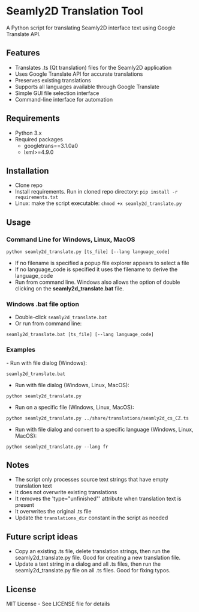 # Seamly2D Translation Tool

A Python script for translating Seamly2D interface text using Google Translate API.

## Features

- Translates .ts (Qt translation) files for the Seamly2D application
- Uses Google Translate API for accurate translations
- Preserves existing translations
- Supports all languages available through Google Translate
- Simple GUI file selection interface
- Command-line interface for automation

## Requirements

- Python 3.x
- Required packages 
  - googletrans==3.1.0a0
  - lxml>=4.9.0

## Installation

- Clone repo
- Install requirements. Run in cloned repo directory: `pip install -r requirements.txt`
- Linux: make the script executable: `chmod +x seamly2d_translate.py`


## Usage

### Command Line for Windows, Linux, MacOS
```
python seamly2d_translate.py [ts_file] [--lang language_code]
```

* If no filename is specified a popup file explorer appears to select a file
* If no language_code is specified it uses the filename to derive the language_code
* Run from command line. Windows also allows the option of double clicking on the **seamly2d_translate.bat** file. 


### Windows .bat file option
* Double-click `seamly2d_translate.bat`
* Or run from command line:  
```
seamly2d_translate.bat [ts_file] [--lang language_code]
```   

### Examples
*-* Run with file dialog (Windows):  
```
seamly2d_translate.bat
```
- Run with file dialog (Windows, Linux, MacOS):  
```
python seamly2d_translate.py
```
- Run on a specific file (Windows, Linux, MacOS):  
```
python seamly2d_translate.py ../share/translations/seamly2d_cs_CZ.ts
```
- Run with file dialog and convert to a specific language (Windows, Linux, MacOS):  
```
python seamly2d_translate.py --lang fr
```


## Notes

- The script only processes source text strings that have empty translation text
- It does not overwrite existing translations
- It removes the 'type="unfinished"' attribute when translation text is present
- It overwrites the original .ts file
- Update the `translations_dir` constant in the script as needed


## Future script ideas

- Copy an existing .ts file, delete translation strings, then run the seamly2d_translate.py file. Good for creating a new translation file.
- Update a text string in a dialog and all .ts files, then run the seamly2d_translate.py file on all .ts files. Good for fixing typos.

## License

MIT License - See LICENSE file for details
